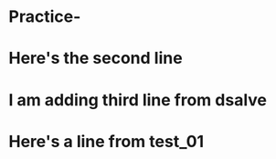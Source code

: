 # Practice-
# Here's the second line
# I am adding third line from dsalve
# Here's a line from test_01
